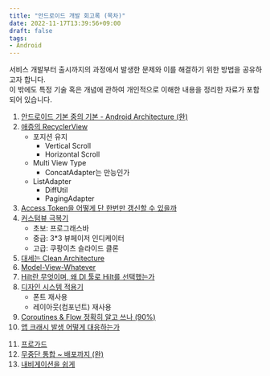 ```yaml
---
title: "안드로이드 개발 회고록 (목차)"
date: 2022-11-17T13:39:56+09:00
draft: false
tags:
- Android
---
```


서비스 개발부터 출시까지의 과정에서 발생한 문제와 이를 해결하기 위한 방법을 공유하고자 합니다.</br>
이 밖에도 특정 기술 혹은 개념에 관하여 개인적으로 이해한 내용을 정리한 자료가 포함되어 있습니다.

1. [안드로이드 기본 중의 기본 - Android Architecture (완)](/posts/architecture/)
2. [애증의 RecyclerView](/posts/recyclerview/)
   - 포지션 유지
     - Vertical Scroll
     - Horizontal Scroll
   - Multi View Type
     - ConcatAdapter는 만능인가
   - ListAdapter
     - DiffUtil
     - PagingAdapter
3. [Access Token을 어떻게 단 한번만 갱신할 수 있을까](/posts/renew-access-token/)
4. [커스텀뷰 극복기](/posts/custom-view/)
    - 초보: 프로그래스바
    - 중급: 3*3 뷰페이저 인디케이터
    - 고급: 쿠팡이츠 슬라이드 클론
5. [대세는 Clean Architecture](/posts/clean-architecture/)
6. [Model-View-Whatever](/posts/data-presentation-architecture/)
7. [Hilt란 무엇이며, 왜 DI 툴로 Hilt를 선택했는가](/posts/di/)
8. [디자인 시스템 적용기](/posts/design-system/)
    - 폰트 재사용
    - 레이아웃(컴포넌트) 재사용
9.  [Coroutines & Flow 정확히 알고 쓰나 (90%)](/posts/coroutines-flow/)
10. [앱 크래시 발생 어떻게 대응하는가](/posts/handle-app-crash/)
<!-- 11. [Gradle 설정 (feat. flavor)](/posts/gradle/) -->
11. [프로가드](/posts/proguard/)
12. [무중단 통합 ~ 배포까지 (완)](/infra/ci_cd/android-ci-cd/)
13. [내비게이션을 쉽게]()
